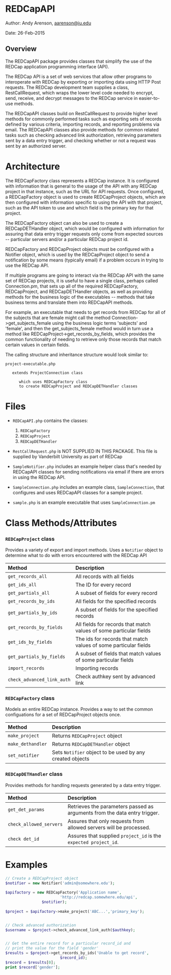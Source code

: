 REDCapAPI
==========================================================================

Author: Andy Arenson, aarenson@iu.edu

Date: 26-Feb-2015

Overview
--------

The REDCapAPI package provides classes that simplify the use
of the REDCap application programming interface (API).

The REDCap API is a set of web services that allow other
programs to interoperate with REDCap by exporting or importing data
using HTTP Post requests. The REDCap development team supplies a
class, RestCallRequest, which wraps the lower level code needed to
encrypt, send, receive, and decrypt messages to the REDCap service in
easier-to-use methods.

The REDCapAPI classes build on RestCallRequest to provide
higher level methods for commonly performed tasks such as exporting
sets of records defined by various criteria, importing records, and
reporting problems via email. The REDCapAPI classes also provide methods
for common related tasks such as checking advanced link authorization,
retrieving parameters sent by a data entry trigger, and checking
whether or not a request was sent by an authorized server.

Architecture
===========================================================================

The REDCapFactory class represents a REDCap instance. It is
configured with information that is general to the usage of the API
with any REDCap project in that instance, such as the URL for API
requests. Once configured, a REDCapFactory object is used to create
REDCapProject objects, which are then configured with information
specific to using the API with that project, such as the API token to
use and which field is the primary key for that project.

The REDCapFactory object can also be used to create a
REDCapDETHandler object, which would be configured with information
for assuring that data entry trigger requests only come from expected
sources -- particular servers and/or a particular REDCap project id.

REDCapFactory and REDCapProject objects must be configured with
a Notifier object, which is used by the REDCapProject object to send a
notification by some means (typically email) if a problem occurs in
trying to use the REDCap API.

If multiple programs are going to interact via the REDCap API
with the same set of REDCap projects, it is useful to have a single
class, perhaps called Connection.pm, that sets up all of the required
REDCapFactory, REDCapProject, and REDCapDETHandler objects, as well as
providing methods for the business logic of the executables -- methods
that take business terms and translate them into REDCapAPI
methods. 

For example, an executable that needs to get records from
REDCap for all of the subjects that are female might call the method
Connection->get_subjects_female using the business logic terms
'subjects' and 'female', and then the get_subjects_female method would
in turn use a method like REDCapProject->get_records_by_fields, which
provides the common functionality of needing to retrieve only those
records that match certain values in certain fields.

The calling structure and inheritance structure would look
similar to:

```
project-executable.php

   extends ProjectConnection class

      which uses REDCapFactory class
      to create REDCapProject and REDCapDETHandler classes
```

Files
===========================================================================

* `REDCapAPI.php` contains the classes:
    1. `REDCapFactory`
    1. `REDCapProject`
    1. `REDCapDETHandler`

* `RestCallRequest.php` is NOT SUPPLIED IN THIS PACKAGE. This file is supplied 
by Vanderbilt University as part of REDCap

* `SampleNotifier.php` includes an example helper class that's
needed by REDCapAPI classes for sending notifications via email if
there are errors in using the REDCap API.

* `SampleConnection.php` includes an example class, `SampleConnection`, 
that configures and uses REDCapAPI classes for a sample project.

* `sample.php` is an example executable that uses `SampleConnection.pm`


Class Methods/Attributes
===========================================================================

###  `REDCapProject` class
Provides a variety of export and import methods. Uses
a `Notifier` object to determine what to do with errors
encountered with the REDCap API
	      
| Method                     | Description |
| :------------------------- | :---------- |
| `get_records_all`          | All records with all fields |
| `get_ids_all`              | The ID for every record |
| `get_partials_all`         | A subset of fields for every record |
| `get_records_by_ids`       | All fields for the specified records |
| `get_partials_by_ids`      | A subset of fields for the specified records |
| `get_records_by_fields`    | All fields for records that match values of some particular fields |
| `get_ids_by_fields`        | The ids for records that match values of some particular fields |
| `get_partials_by_fields`   | A subset of fields that match values of some particular fields |
| `import_records`	     | Importing records |
| `check_advanced_link_auth` | Check authkey sent by advanced link |


### `REDCapFactory` class 
Models an entire REDCap instance.  Provides a way to set the common configuations for a set of REDCapProject objects once.

| Method                     | Description |
| :------------------------- | :---------- |
| `make_project`	     | Returns `REDCapProject` object |
| `make_dethandler`	     | Returns `REDCapDETHandler` object |
| `set_notifier`	     | Sets `Notifier` object to be used by any created objects |
   
  
### `REDCapDETHandler` class  
Provides methods for handling requests generated by a data entry trigger.

| Method                     | Description |
| :------------------------- | :---------- |
| `get_det_params`	     |	Retrieves the parameters passed as arguments from the data entry trigger. |
| `check_allowed_servers`    |	Assures that only requests from allowed servers will be processed. |
| `check det_id`	     |	Assures that supplied `project_id` is the `expected project_id`. |


Examples
===========================================================================

```php
// Create a REDCapProject object
$notifier = new Notifier('admin@somewhere.edu');
	    	         
$apifactory = new REDCapFactory('Application name',
	      	  	        'http://redcap.somewhere.edu/api',
				$notifier);
				
$project = $apifactory->make_project('ABC...','primary_key');


// Check advanced authorization
$username = $project->check_advanced_link_auth($authkey);


// Get the entire record for a particular record_id and
// print the value for the field 'gender'
$results = $project->get_records_by_ids('Unable to get record',
	   			        $record_id);
$record = $results[0];
print $record['gender'];
```	
